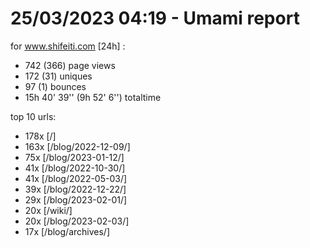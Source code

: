 # 25/03/2023 04:19 - Umami report
for www.shifeiti.com [24h] :

 - 742 (366) page views
 - 172 (31) uniques
 - 97 (1) bounces
 - 15h 40' 39'' (9h 52' 6'') totaltime


top 10 urls:
 - 178x [/]
 - 163x [/blog/2022-12-09/]
 - 75x [/blog/2023-01-12/]
 - 41x [/blog/2022-10-30/]
 - 41x [/blog/2022-05-03/]
 - 39x [/blog/2022-12-22/]
 - 29x [/blog/2023-02-01/]
 - 20x [/wiki/]
 - 20x [/blog/2023-02-03/]
 - 17x [/blog/archives/]


